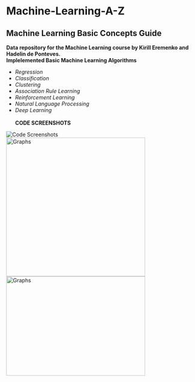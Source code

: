 # Machine-Learning-A-Z
## Machine Learning Basic Concepts Guide
**Data repository for the Machine Learning course by Kirill Eremenko and Hadelin de Ponteves.**<br />
**Implelemented Basic Machine Learning Algorithms**
- _Regression_
- _Classification_
- _Clustering_
- _Association Rule Learning_
- _Reinforcement Learning_
- _Natural Language Processing_
- _Deep Learning_
<br /> <br />**CODE SCREENSHOTS**
<p float="left">
<img src = "https://github.com/nriteshranjan/Machine-Learning-A-Z/blob/master/Part%204%20-%20Clustering/Section%2024%20-%20K-Means%20Clustering/Annotation%202020-04-29%20123341.jpg"  title="Code Screenshots">
<img src = "https://github.com/nriteshranjan/Machine-Learning-A-Z/blob/master/Part%204%20-%20Clustering/Section%2024%20-%20K-Means%20Clustering/Annotation%202020-04-29%20124242.jpg" width = 370 title = "Graphs">
<img src = "https://github.com/nriteshranjan/Machine-Learning-A-Z/blob/master/Part%204%20-%20Clustering/Section%2024%20-%20K-Means%20Clustering/Annotation%202020-04-29%20124309.jpg" width = 370 height = 265 title = "Graphs">
  </p>
